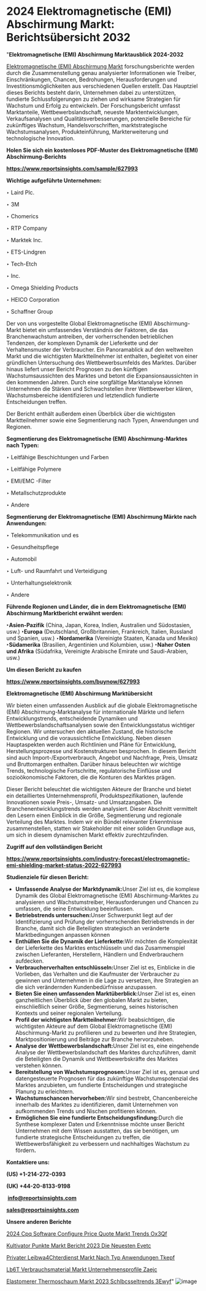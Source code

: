 # 2024 Elektromagnetische (EMI) Abschirmung Markt: Berichtsübersicht 2032

"<strong><b>Elektromagnetische (EMI) Abschirmung Marktausblick 2024-2032</b></strong>

<a href=https://www.reportsinsights.com/sample/627993>Elektromagnetische (EMI) Abschirmung Markt</a> forschungsberichte werden durch die Zusammenstellung genau analysierter Informationen wie Treiber, Einschränkungen, Chancen, Bedrohungen, Herausforderungen und Investitionsmöglichkeiten aus verschiedenen Quellen erstellt. Das Hauptziel dieses Berichts besteht darin, Unternehmen dabei zu unterstützen, fundierte Schlussfolgerungen zu ziehen und wirksame Strategien für Wachstum und Erfolg zu entwickeln. Der Forschungsbericht umfasst Marktanteile, Wettbewerbslandschaft, neueste Marktentwicklungen, Verkaufsanalysen und Qualitätsverbesserungen, potenzielle Bereiche für zukünftiges Wachstum, Handelsvorschriften, marktstrategische Wachstumsanalysen, Produkteinführung, Markterweiterung und technologische Innovation.

<strong><b>Holen Sie sich ein kostenloses PDF-Muster des Elektromagnetische (EMI) Abschirmung-Berichts</b></strong>

<a href=https://www.reportsinsights.com/sample/627993><strong><u>https://www.reportsinsights.com/sample/627993</u></strong></a>

<strong>Wichtige aufgeführte Unternehmen:</strong>

‣ Laird Plc.

‣ 3M

‣ Chomerics

‣ RTP Company

‣ Marktek Inc.

‣ ETS-Lindgren

‣ Tech-Etch

‣ Inc.

‣ Omega Shielding Products

‣ HEICO Corporation

‣ Schaffner Group

Der von uns vorgestellte Global Elektromagnetische (EMI) Abschirmung-Markt bietet ein umfassendes Verständnis der Faktoren, die das Branchenwachstum antreiben, der vorherrschenden betrieblichen Tendenzen, der komplexen Dynamik der Lieferkette und der Verhaltensmuster der Verbraucher. Ein Panoramablick auf den weltweiten Markt und die wichtigsten Marktteilnehmer ist enthalten, begleitet von einer gründlichen Untersuchung des Wettbewerbsumfelds des Marktes. Darüber hinaus liefert unser Bericht Prognosen zu den künftigen Wachstumsaussichten des Marktes und betont die Expansionsaussichten in den kommenden Jahren. Durch eine sorgfältige Marktanalyse können Unternehmen die Stärken und Schwachstellen ihrer Wettbewerber klären, Wachstumsbereiche identifizieren und letztendlich fundierte Entscheidungen treffen.

Der Bericht enthält außerdem einen Überblick über die wichtigsten Marktteilnehmer sowie eine Segmentierung nach Typen, Anwendungen und Regionen.

<strong>Segmentierung des Elektromagnetische (EMI) Abschirmung-Marktes nach Typen:</strong>

‣ Leitfähige Beschichtungen und Farben

‣ Leitfähige Polymere

‣ EMI/EMC -Filter

‣ Metallschutzprodukte

‣ Andere

<strong>Segmentierung der Elektromagnetische (EMI) Abschirmung Märkte nach Anwendungen:</strong>

‣ Telekommunikation und es

‣ Gesundheitspflege

‣ Automobil

‣ Luft- und Raumfahrt und Verteidigung

‣ Unterhaltungselektronik

‣ Andere

<strong><b>Führende Regionen und Länder, die in dem Elektromagnetische (EMI) Abschirmung Marktbericht erwähnt werden:</b></strong>

<strong><b>‣Asien-Pazifik</b></strong> (China, Japan, Korea, Indien, Australien und Südostasien, usw.)
<strong><b>‣Europa</b></strong> (Deutschland, Großbritannien, Frankreich, Italien, Russland und Spanien, usw.)
‣<strong><b>Nordamerika</b></strong> (Vereinigte Staaten, Kanada und Mexiko)
<strong><b>‣Südamerika</b></strong> (Brasilien, Argentinien und Kolumbien, usw.)
<strong><b>‣Naher Osten und Afrika</b></strong> (Südafrika, Vereinigte Arabische Emirate und Saudi-Arabien, usw.)

<strong>Um diesen Bericht zu kaufen</strong>

<a href=https://www.reportsinsights.com/buynow/627993><strong><u>https://www.reportsinsights.com/buynow/627993</u></strong></a>

<strong>Elektromagnetische (EMI) Abschirmung Marktübersicht</strong>

Wir bieten einen umfassenden Ausblick auf die globale Elektromagnetische (EMI) Abschirmung-Marktanalyse für internationale Märkte und liefern Entwicklungstrends, entscheidende Dynamiken und Wettbewerbslandschaftsanalysen sowie den Entwicklungsstatus wichtiger Regionen. Wir untersuchen den aktuellen Zustand, die historische Entwicklung und die voraussichtliche Entwicklung. Neben diesen Hauptaspekten werden auch Richtlinien und Pläne für Entwicklung, Herstellungsprozesse und Kostenstrukturen besprochen. In diesem Bericht sind auch Import-/Exportverbrauch, Angebot und Nachfrage, Preis, Umsatz und Bruttomargen enthalten. Darüber hinaus beleuchten wir wichtige Trends, technologische Fortschritte, regulatorische Einflüsse und sozioökonomische Faktoren, die die Konturen des Marktes prägen.

Dieser Bericht beleuchtet die wichtigsten Akteure der Branche und bietet ein detailliertes Unternehmensprofil, Produktspezifikationen, laufende Innovationen sowie Preis-, Umsatz- und Umsatzangaben. Die Branchenentwicklungstrends werden analysiert. Dieser Abschnitt vermittelt den Lesern einen Einblick in die Größe, Segmentierung und regionale Verteilung des Marktes. Indem wir ein Bündel relevanter Erkenntnisse zusammenstellen, statten wir Stakeholder mit einer soliden Grundlage aus, um sich in diesem dynamischen Markt effektiv zurechtzufinden.

<strong>Zugriff auf den vollständigen Bericht</strong>

<a href=https://www.reportsinsights.com/industry-forecast/electromagnetic-emi-shielding-market-status-2022-627993><strong>https://www.reportsinsights.com/industry-forecast/electromagnetic-emi-shielding-market-status-2022-627993</strong></a>

<strong>Studienziele für diesen Bericht:</strong>
<ul>
  <li><strong>Umfassende Analyse der Marktdynamik:</strong>Unser Ziel ist es, die komplexe Dynamik des Global Elektromagnetische (EMI) Abschirmung-Marktes zu analysieren und Wachstumstreiber, Herausforderungen und Chancen zu umfassen, die seine Entwicklung beeinflussen.</li>
  <li><strong>Betriebstrends untersuchen:</strong>Unser Schwerpunkt liegt auf der Identifizierung und Prüfung der vorherrschenden Betriebstrends in der Branche, damit sich die Beteiligten strategisch an veränderte Marktbedingungen anpassen können</li>
  <li><strong>Enthüllen Sie die Dynamik der Lieferkette:</strong>Wir möchten die Komplexität der Lieferkette des Marktes entschlüsseln und das Zusammenspiel zwischen Lieferanten, Herstellern, Händlern und Endverbrauchern aufdecken.</li>
  <li><strong>Verbraucherverhalten entschlüsseln:</strong>Unser Ziel ist es, Einblicke in die Vorlieben, das Verhalten und die Kaufmuster der Verbraucher zu gewinnen und Unternehmen in die Lage zu versetzen, ihre Strategien an die sich verändernden Kundenbedürfnisse anzupassen.</li>
  <li><strong>Bieten Sie einen umfassenden Marktüberblick:</strong>Unser Ziel ist es, einen ganzheitlichen Überblick über den globalen Markt zu bieten, einschließlich seiner Größe, Segmentierung, seines historischen Kontexts und seiner regionalen Verteilung.</li>
  <li><strong>Profil der wichtigsten Marktteilnehmer:</strong>Wir beabsichtigen, die wichtigsten Akteure auf dem Global Elektromagnetische (EMI) Abschirmung-Markt zu profilieren und zu bewerten und ihre Strategien, Marktpositionierung und Beiträge zur Branche hervorzuheben.</li>
  <li><strong>Analyse der Wettbewerbslandschaft:</strong>Unser Ziel ist es, eine eingehende Analyse der Wettbewerbslandschaft des Marktes durchzuführen, damit die Beteiligten die Dynamik und Wettbewerbskräfte des Marktes verstehen können.</li>
  <li><strong>Bereitstellung von Wachstumsprognosen:</strong>Unser Ziel ist es, genaue und datengesteuerte Prognosen für das zukünftige Wachstumspotenzial des Marktes anzubieten, um fundierte Entscheidungen und strategische Planung zu erleichtern.</li>
  <li><strong>Wachstumschancen hervorheben:</strong>Wir sind bestrebt, Chancenbereiche innerhalb des Marktes zu identifizieren, damit Unternehmen von aufkommenden Trends und Nischen profitieren können.</li>
  <li><strong>Ermöglichen Sie eine fundierte Entscheidungsfindung:</strong>Durch die Synthese komplexer Daten und Erkenntnisse möchte unser Bericht Unternehmen mit dem Wissen ausstatten, das sie benötigen, um fundierte strategische Entscheidungen zu treffen, die Wettbewerbsfähigkeit zu verbessern und nachhaltiges Wachstum zu fördern<strong>.</strong></li>
</ul>
<strong>Kontaktiere uns:</strong>

<strong>(US) +1-214-272-0393</strong>

<strong>(UK) +44-20-8133-9198</strong>

<strong> </strong><a href=info@reportsinsights.com><strong><u>info@reportsinsights.com</u></strong></a>

<a href=sales@reportsinsights.com><strong><u>sales@reportsinsights.com</u></strong></a>

<strong>Unsere anderen Berichte</strong>

<a href=https://de.linkedin.com/pulse/2024-cpq-software-configure-price-quote-markt-trends-ox3qf/>2024 Cpq Software Configure Price Quote Markt Trends Ox3Qf</a>

<a href=https://de.linkedin.com/pulse/kultivator-punkte-markt-bericht-2023-die-neuesten-evetc/>Kultivator Punkte Markt Bericht 2023 Die Neuesten Evetc</a>

<a href=https://de.linkedin.com/pulse/privater-leibw%C3%A4chterdienst-markt-nach-typ-anwendungen-tkepf/>Privater Leibwa4Chterdienst Markt Nach Typ Anwendungen Tkepf</a>

<a href=https://de.linkedin.com/pulse/l%C3%B6t-verbrauchsmaterial-markt-unternehmensprofile-zaejc/>Lb6T Verbrauchsmaterial Markt Unternehmensprofile Zaejc</a>

<a href=https://de.linkedin.com/pulse/elastomerer-thermoschaum-markt-2023-schl%C3%BCsseltrends-3ewyf/>Elastomerer Thermoschaum Markt 2023 Schlbcsseltrends 3Ewyf</a>"
![image](https://github.com/Jaayaachit/RIMarket/assets/158452289/eab21fd0-4a0c-4b18-85af-507e6430eb9c)
